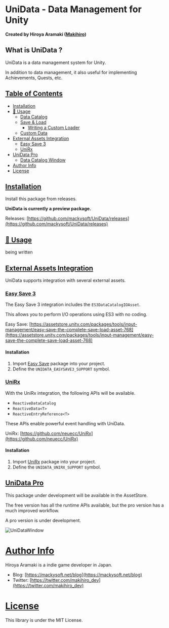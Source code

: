 ﻿# UniData - Data Management for Unity

**Created by Hiroya Aramaki ([Makihiro](https://twitter.com/makihiro_dev))**

## What is UniData ?
UniData is a data management system for Unity.

In addition to data management, it also useful for implementing Achievements, Quests, etc.

## <a id="index" href="#index"> Table of Contents </a>

- [Installation](#installation)
- [🔰 Usage](#usage)
  - [Data Catalog](#data-catalog)
  - [Save & Load](#save-and-load)
    - [Writing a Custom Loader](#writing-custom-loader)
  - [Custom Data](#custom-data)
- [External Assets Integration](#external-assets-integration)
  - [Easy Save 3](#external-assets-easysave3)
  - [UniRx](#external-assets-unirx)
- [UniData Pro](#unidata-pro)
  - [Data Catalog Window](#data-catalog-window)
- [Author Info](#author-info)
- [License](#license)

## <a id="installation" href="#installation"> Installation </a>

Install this package from releases.

**UniData is currently a preview package.**

Releases: [https://github.com/mackysoft/UniData/releases](https://github.com/mackysoft/UniData/releases)

## <a id="usage" href="#usage"> 🔰 Usage </a>

being written

## <a id="external-assets" href="#external-assets"> External Assets Integration </a>

UniData supports integration with several external assets.

### <a id="external-assets-easysave3" href="#external-assets-easysave3"> Easy Save 3 </a>

The Easy Save 3 integration includes the `ES3DataCatalogIOAsset`.

This allows you to perform I/O operations using ES3 with no coding.

Easy Save: [https://assetstore.unity.com/packages/tools/input-management/easy-save-the-complete-save-load-asset-768](https://assetstore.unity.com/packages/tools/input-management/easy-save-the-complete-save-load-asset-768)

#### Installation

1. Import [Easy Save](https://assetstore.unity.com/packages/tools/input-management/easy-save-the-complete-save-load-asset-768) package into your project.
2. Define the `UNIDATA_EASYSAVE3_SUPPORT` symbol.


### <a id="external-assets-unirx" href="#external-assets-unirx"> UniRx </a>

With the UniRx integration, the following APIs will be available.

- `ReactiveDataCatalog`
- `ReactiveData<T>`
- `ReactiveEntryReference<T>`

These APIs enable powerful event handling with UniData.

UniRx: [https://github.com/neuecc/UniRx](https://github.com/neuecc/UniRx)

#### Installation

1. Import [UniRx](https://github.com/neuecc/UniRx) package into your project.
2. Define the `UNIDATA_UNIRX_SUPPORT` symbol.


## <a id="unidata-pro" href="#unidata-pro"> UniData Pro </a>

This package under development will be available in the AssetStore.

The free version has all the runtime APIs available, but the pro version has a much improved workflow.

A pro version is under development.

![UniDataWindow](https://user-images.githubusercontent.com/13536348/113911425-ebeedd80-9814-11eb-9a8b-1130e746fb59.jpg)


# <a id="author-info" href="#author-info"> Author Info </a>

Hiroya Aramaki is a indie game developer in Japan.

- Blog: [https://mackysoft.net/blog](https://mackysoft.net/blog)
- Twitter: [https://twitter.com/makihiro_dev](https://twitter.com/makihiro_dev)

# <a id="license" href="#license"> License </a>

This library is under the MIT License.
